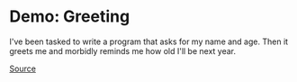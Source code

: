 # Demo: Greeting
I've been tasked to write a program that asks for my name and age.
Then it greets me and morbidly reminds me how old I'll be next year.

[Source](/demos/greeting.py)
